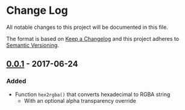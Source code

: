 # Change Log

All notable changes to this project will be documented in this file.

The format is based on [Keep a Changelog](http://keepachangelog.com)
and this project adheres to [Semantic Versioning](http://semver.org).

## [0.0.1](https://github.com/remarkablemark/hex2rgba/tree/v0.0.1) - 2017-06-24
### Added
- Function `hex2rgba()` that converts hexadecimal to RGBA string
  - With an optional alpha transparency override
